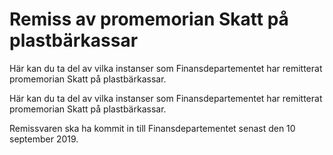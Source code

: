 # Remiss av promemorian Skatt på plastbärkassar

Här kan du ta del av vilka instanser som Finansdepartementet har remitterat promemorian Skatt på plastbärkassar.

Här kan du ta del av vilka instanser som Finansdepartementet har remitterat promemorian Skatt på plastbärkassar.

Remissvaren ska ha kommit in till Finansdepartementet senast den 10 september 2019.
